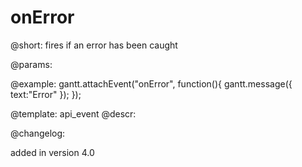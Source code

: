 onError
=============

@short:
	fires if an error has been caught

@params:


@example:
gantt.attachEvent("onError", function(){
	gantt.message({
    	text:"Error"
    });
});

@template:	api_event
@descr:

@changelog:

added in version 4.0

